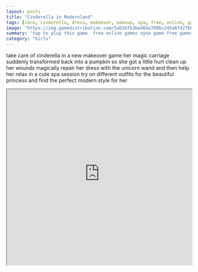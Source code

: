 ```yaml
---
layout: posts
title: "Cinderella in Modernland"
tags: [care, cinderella, dress, makeover, makeup, spa, free, online, games, oyna, game, free, games, play, play, games]
image: "https://img.gamedistribution.com/5a01bfb3be484a709bc245a6fd276694.jpg"
summary: "tap to play this game  free online games oyna game free games play play games"
category: "Girls"
---
```


take care of cinderella in a new makeover game her magic carriage suddenly transformed back into a pumpkin so she got a little hurt clean up her wounds magically repair her dress with the unicorn wand and then help her relax in a cute spa session try on different outfits for the beautiful princess and find the perfect modern style for her

<iframe width="100%" height="480px;" src="https://html5.gamedistribution.com/5a01bfb3be484a709bc245a6fd276694/"></iframe>